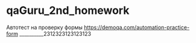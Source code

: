 # qaGuru_2nd_homework
Автотест на проверку формы https://demoqa.com/automation-practice-form
__________2312323123123123
